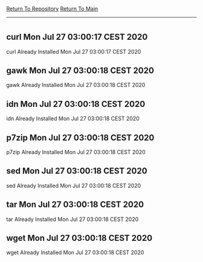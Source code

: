 [Return To Repository](https://github.com/bast69/piholeparser/)
[Return To Main](https://github.com/bast69/piholeparser/blob/master/RecentRunLogs/Mainlog.md)
____________________________________
# 
## curl Mon Jul 27 03:00:17 CEST 2020
curl Already Installed Mon Jul 27 03:00:17 CEST 2020
## gawk Mon Jul 27 03:00:18 CEST 2020
gawk Already Installed Mon Jul 27 03:00:18 CEST 2020
## idn Mon Jul 27 03:00:18 CEST 2020
idn Already Installed Mon Jul 27 03:00:18 CEST 2020
## p7zip Mon Jul 27 03:00:18 CEST 2020
p7zip Already Installed Mon Jul 27 03:00:18 CEST 2020
## sed Mon Jul 27 03:00:18 CEST 2020
sed Already Installed Mon Jul 27 03:00:18 CEST 2020
## tar Mon Jul 27 03:00:18 CEST 2020
tar Already Installed Mon Jul 27 03:00:18 CEST 2020
## wget Mon Jul 27 03:00:18 CEST 2020
wget Already Installed Mon Jul 27 03:00:18 CEST 2020
